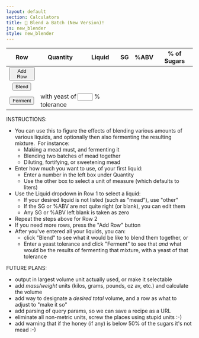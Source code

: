 ```yaml
---
layout: default
section: Calculators
title: 🥣 Blend a Batch (New Version)!
js: new_blender
style: new_blender
---
```

<script src="/assets/js/common.js" type="text/javascript"></script>

<table id="blendees">
  <thead>
    <tr>
      <th>Row</th>
      <th>Quantity</th>
      <th>Liquid</th>
      <th>SG</th>
      <th>%ABV</th>
      <th>% of Sugars</th>
    </tr>
  </thead>
  <tbody></tbody>
  <tbody>
    <tr>
      <td>
        <button type="button" onClick="add_blender_row()">Add Row</button>
      </td>
      <td colspan="5"></td>
    </tr>
    <tr>
      <td style="text-align: center"><button type="button" onClick="blend()">Blend</button></td>
      <td colspan="5"></td>
    </tr>
    <tr>
      <td style="text-align: center">
        <button type="button" onClick="ferment()">Ferment</button>
      </td>
      <td colspan="2">
        with yeast of
        <input type="number" id="tolerance" style="width: 3em">
        % tolerance
      </td>
      <td colspan="3"></td>
    </tr>
  </tbody>
</table>
<script type="text/javascript">
  add_blender_row();
  add_blender_row();
</script>

<div id="results"></div>

INSTRUCTIONS:

- You can use this
to figure the effects of
blending various amounts of various liquids,
and optionally then also fermenting the resulting mixture.&nbsp;
For instance:
  - Making a mead must, and fermenting it
  - Blending two batches of mead together
  - Diluting, fortifying, or sweetening mead
- Enter how much you want to use, of your first liquid:
  - Enter a number in the left box under Quantity
  - Use the other box to select a unit of measure (which defaults to liters)
- Use the Liquid dropdown in Row 1 to select a liquid:
  - If your desired liquid is not listed (such as "mead"), use "other"
  - If the SG or %ABV are not quite right (or blank), you can edit them
  - Any SG or %ABV left blank is taken as zero
- Repeat the steps above for Row 2
- If you need more rows, press the "Add Row" button
- After you've entered all your liquids, you can:
  - click "Blend" to see what it would be like to blend them together, or
  - Enter a yeast tolerance and click "Ferment" to see that _and_
  what would be the results of fermenting that mixture,
  with a yeast of that tolerance

FUTURE PLANS:
- output in largest volume unit actually used, or make it selectable
- add _mass/weight_ units (kilos, grams, pounds, oz av, etc.) and calculate the volume
- add way to designate a _desired total_ volume, and a row as what to adjust to "make it so"
- add parsing of query params, so we can save a recipe as a URL
- eliminate all non-metric units, screw the places using stupid units  :-)
- add warning that if the honey (if any) is below 50% of the sugars it's not mead  :-)

